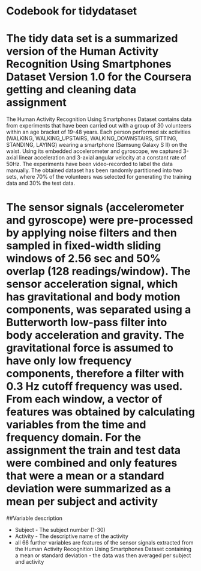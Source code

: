# Codebook for tidydataset

The tidy data set is a summarized version of the Human Activity Recognition Using Smartphones Dataset Version 1.0 for the Coursera getting and cleaning data assignment
========
The Human Activity Recognition Using Smartphones Dataset contains data from experiments that have been carried out with a group of 30 volunteers within an age bracket of 19-48 years. Each person performed six activities (WALKING, WALKING_UPSTAIRS, WALKING_DOWNSTAIRS, SITTING, STANDING, LAYING) wearing a smartphone (Samsung Galaxy S II) on the waist. Using its embedded accelerometer and gyroscope, we captured 3-axial linear acceleration and 3-axial angular velocity at a constant rate of 50Hz. The experiments have been video-recorded to label the data manually. The obtained dataset has been randomly partitioned into two sets, where 70% of the volunteers was selected for generating the training data and 30% the test data. 

The sensor signals (accelerometer and gyroscope) were pre-processed by applying noise filters and then sampled in fixed-width sliding windows of 2.56 sec and 50% overlap (128 readings/window). The sensor acceleration signal, which has gravitational and body motion components, was separated using a Butterworth low-pass filter into body acceleration and gravity. The gravitational force is assumed to have only low frequency components, therefore a filter with 0.3 Hz cutoff frequency was used. From each window, a vector of features was obtained by calculating variables from the time and frequency domain.
For the assignment the train and test data were combined and only features that were a mean or a standard deviation were summarized as a mean per subject and activity
========
##Variable description
* Subject - The subject number (1-30)
* Activity - The descriptive name of the activity
* all 66 further variables are features of the sensor signals extracted from the Human Activity Recognition Using Smartphones Dataset containing a mean or standard deviation - the data was then averaged per subject and activity